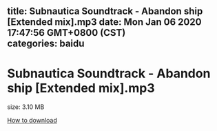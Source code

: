 
title: Subnautica Soundtrack - Abandon ship [Extended mix].mp3
date: Mon Jan 06 2020 17:47:56 GMT+0800 (CST)    
categories: baidu
---

# Subnautica Soundtrack - Abandon ship [Extended mix].mp3
size: 3.10 MB
 
 

[How to download](https://bpcam.bemobtrk.com/go/2ceec3aa-1ca2-46d6-b9ff-aaa5c184517c?jno=206)